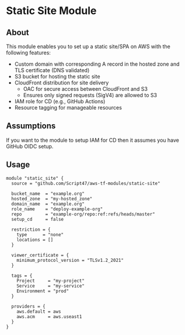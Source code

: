 # Static Site Module

## About

This module enables you to set up a static site/SPA on AWS with the following features:

- Custom domain with corresponding A record in the hosted zone and TLS certificate (DNS validated)
- S3 bucket for hosting the static site
- CloudFront distribution for site delivery
  - OAC for secure access between CloudFront and S3
  - Ensures only signed requests (SigV4) are allowed to S3
- IAM role for CD (e.g., GitHub Actions)
- Resource tagging for manageable resources

## Assumptions

If you want to the module to setup IAM for CD then it assumes you have GitHub OIDC setup.

## Usage

```hcl
module "static_site" {
  source = "github.com/Script47/aws-tf-modules/static-site"

  bucket_name  = "example.org"
  hosted_zone  = "my-hosted_zone"
  domain_name  = "example.org"
  role_name    = "deploy-example-org"
  repo         = "example-org/repo:ref:refs/heads/master"
  setup_cd     = false

  restriction = {
    type      = "none"
    locations = []
  }

  viewer_certificate = {
    minimum_protocol_version = "TLSv1.2_2021"
  }

  tags = {
    Project     = "my-project"
    Service     = "my-service"
    Environment = "prod"
  }

  providers = {
    aws.default = aws
    aws.acm     = aws.useast1
  }
}
```
